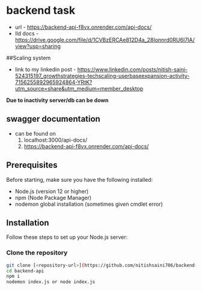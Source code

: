 # backend task

- url - https://backend-api-f8vx.onrender.com/api-docs/
- lld docs - [https://drive.google.com/file/d/1CVBzERCAe812D4a_28Ionnrd0RU6I7IA/view?usp=sharing
](https://app.diagrams.net/#G1CVBzERCAe812D4a_28Ionnrd0RU6I7IA)

##Scaling system
- link to my linkedin post - https://www.linkedin.com/posts/nitish-saini-524315197_growthstrategies-techscaling-userbaseexpansion-activity-7156255892965924864-YRtK?utm_source=share&utm_medium=member_desktop

**Due to inactivity server/db can be down**


## swagger documentation
- can be found on
    1. localhost:3000/api-docs/
    2. https://backend-api-f8vx.onrender.com/api-docs/

## Prerequisites

Before starting, make sure you have the following installed:

- Node.js (version 12 or higher)
- npm (Node Package Manager)
- nodemon global installation (sometimes given cmdlet error)

## Installation

Follow these steps to set up your Node.js server:

### Clone the repository

```bash
git clone [<repository-url>](https://github.com/nitishsaini706/backend-api)
cd backend-api
npm i
nodemon index.js or node index.js
```

